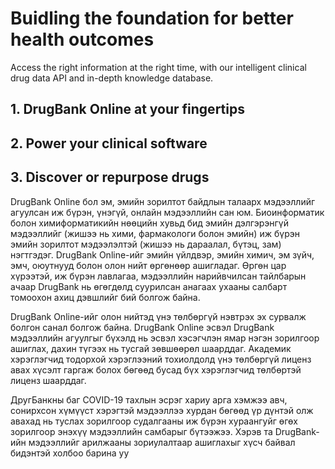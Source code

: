 # Buidling the foundation for better health outcomes 

Access the right information at the right time, with our intelligent clinical drug data API and in-depth knowledge database.

## 1. DrugBank Online at your fingertips

## 2. Power your clinical software

## 3. Discover or repurpose drugs

DrugBank Online бол эм, эмийн зорилтот байдлын талаарх мэдээллийг агуулсан иж бүрэн, үнэгүй, онлайн мэдээллийн сан юм. Биоинформатик болон химиформатикийн нөөцийн хувьд бид эмийн дэлгэрэнгүй мэдээллийг (жишээ нь хими, фармакологи болон эмийн) иж бүрэн эмийн зорилтот мэдээлэлтэй (жишээ нь дараалал, бүтэц, зам) нэгтгэдэг. DrugBank Online-ийг эмийн үйлдвэр, эмийн химич, эм зүйч, эмч, оюутнууд болон олон нийт өргөнөөр ашигладаг. Өргөн цар хүрээтэй, иж бүрэн лавлагаа, мэдээллийн нарийвчилсан тайлбарын ачаар DrugBank нь өгөгдөлд суурилсан анагаах ухааны салбарт томоохон ахиц дэвшлийг бий болгож байна.

DrugBank Online-ийг олон нийтэд үнэ төлбөргүй нэвтрэх эх сурвалж болгон санал болгож байна. DrugBank Online эсвэл DrugBank мэдээллийн агуулгыг бүхэлд нь эсвэл хэсэгчлэн ямар нэгэн зорилгоор ашиглах, дахин түгээх нь тусгай зөвшөөрөл шаарддаг. Академик хэрэглэгчид тодорхой хэрэглээний тохиолдолд үнэ төлбөргүй лиценз авах хүсэлт гаргаж болох бөгөөд бусад бүх хэрэглэгчид төлбөртэй лиценз шаарддаг.


ДругБанкны баг COVID-19 тахлын эсрэг хариу арга хэмжээ авч, сонирхсон хүмүүст хэрэгтэй мэдээллээ хурдан бөгөөд үр дүнтэй олж авахад нь туслах зорилгоор судалгааны иж бүрэн хураангуйг өгөх зорилгоор энэхүү мэдээллийн самбарыг бүтээжээ. Хэрэв та DrugBank-ийн мэдээллийг арилжааны зориулалтаар ашиглахыг хүсч байвал бидэнтэй холбоо барина уу





